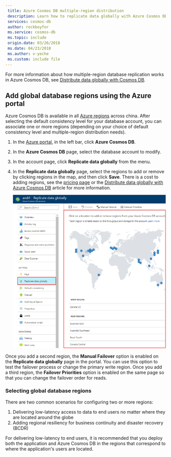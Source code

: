 ```yaml
---
 title: Azure Cosmos DB multiple-region distribution
 description: Learn how to replicate data globally with Azure Cosmos DB in the Azure portal
 services: cosmos-db
 author: rockboyfor
 ms.service: cosmos-db
 ms.topic: include
 origin.date: 03/26/2018
 ms.date: 04/23/2018
 ms.author: v-yeche
 ms.custom: include file
---
```



<!-- Not Available on [!VIDEO https://www.youtube.com/embed/1D06yjTVxt8] -->

For more information about how multiple-region database replication works in Azure Cosmos DB, see [Distribute data globally with Cosmos DB](../articles/cosmos-db/distribute-data-globally.md).

<a name="addregion"></a>
## Add global database regions using the Azure portal
Azure Cosmos DB is available in all [Azure regions][azureregions] across china. After selecting the default consistency level for your database account, you can associate one or more regions (depending on your choice of default consistency level and multiple-region distribution needs).

1. In the [Azure portal](https://portal.azure.cn/), in the left bar, click **Azure Cosmos DB**.
2. In the **Azure Cosmos DB** page, select the database account to modify.
3. In the account page, click **Replicate data globally** from the menu.
4. In the **Replicate data globally** page, select the regions to add or remove by clicking regions in the map, and then click **Save**. There is a cost to adding regions, see the [pricing page](https://www.azure.cn/pricing/details/cosmos-db/) or the [Distribute data globally with Azure Cosmos DB](../articles/cosmos-db/distribute-data-globally.md) article for more information.

    ![Click the regions in the map to add or remove them][1]

Once you add a second region, the **Manual Failover** option is enabled on the **Replicate data globally** page in the portal. You can use this option to test the failover process or change the primary write region. Once you add a third region, the **Failover Priorities** option is enabled on the same page so that you can change the failover order for reads.  

### Selecting global database regions
There are two common scenarios for configuring two or more regions:

1. Delivering low-latency access to data to end users no matter where they are located around the globe
2. Adding regional resiliency for business continuity and disaster recovery (BCDR)

For delivering low-latency to end users, it is recommended that you deploy both the application and Azure Cosmos DB in the regions that correspond to where the application's users are located.

<!-- Not Available on [Business continuity and disaster recovery (BCDR): Azure Paired Regions][bcdr] -->

<!--

<a name="selectwriteregion"></a>
## Select the write region

While all regions associated with your Cosmos DB database account can serve reads (both, single item as well as multi-item paginated reads) and queries, only one region can actively receive the write (insert, upsert, replace, delete) requests. To set the active write region, do the following  

1. In the **Azure Cosmos DB** blade, select the database account to modify.
2. In the account blade, click **Replicate data globally** from the menu.
3. In the **Replicate data globally** blade, click **Manual Failover** from the top bar.
    ![Change the write region under Azure Cosmos DB Account > Replicate data globally > Manual Failover][2]
4. Select a read region to become the new write region, click the checkbox to confirm triggering a failover, and click OK
    ![Change the write region by selecting a new region in list under Azure Cosmos DB Account > Replicate data globally > Manual Failover][3]

--->
<!-- Not Available on ## Select the write region -->

<!--Image references-->
[1]: ./media/cosmos-db-tutorial-global-distribution-portal/azure-cosmos-db-add-region.png
[2]: ./media/cosmos-db-tutorial-global-distribution-portal/azure-cosmos-db-manual-failover-1.png
[3]: ./media/cosmos-db-tutorial-global-distribution-portal/azure-cosmos-db-manual-failover-2.png

<!--Reference style links - using these makes the source content way more readable than using inline links-->
<!-- Not Available on [bcdr]: /best-practices-availability-paired-regions/ -->
[consistency]: ../articles/cosmos-db/consistency-levels.md
[azureregions]: https://www.azure.cn/support/service-dashboard/
[offers]: https://www.azure.cn/pricing/details/cosmos-db/

<!--Update_Description: wording update-->